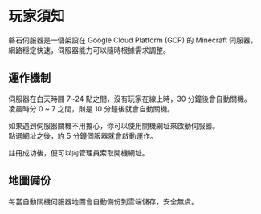 # 玩家須知
磐石伺服器是一個架設在 Google Cloud Platform (GCP) 的 Minecraft 伺服器，  
網路穩定快速，伺服器能力可以隨時根據需求調整。

## 運作機制
伺服器在白天時間 7~24 點之間，沒有玩家在線上時，30 分鐘後會自動關機。  
凌晨時分 0 ~ 7 之間，則是 10 分鐘後就會自動關機。  
  
如果遇到伺服器關機不用擔心，你可以使用開機網址來啟動伺服器。  
點選網址之後，約 5 分鐘伺服器就會啟動運作。  
  
註冊成功後，便可以向管理員索取開機網址。

## 地圖備份
每當自動關機伺服器地圖會自動備份到雲端儲存，安全無虞。
